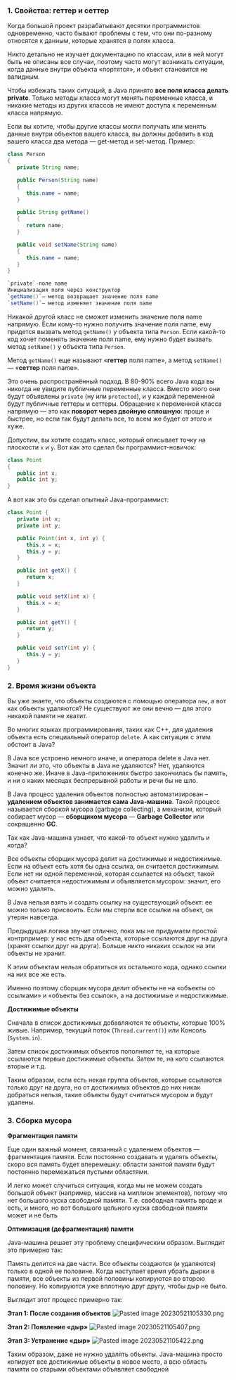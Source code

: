 ### 1. Свойства: геттер и сеттер 

Когда большой проект разрабатывают десятки программистов одновременно, часто бывают проблемы с тем, что они по-разному относятся к данным, которые хранятся в полях класса.

Никто детально не изучает документацию по классам, или в ней могут быть не описаны все случаи, поэтому часто могут возникать ситуации, когда данные внутри объекта «портятся», и объект становится не валидным.

Чтобы избежать таких ситуаций, в Java принято **все поля класса делать private**. Только методы класса могут менять переменные класса, и никакие методы из других классов не имеют доступа к переменным класса напрямую.

Если вы хотите, чтобы другие классы могли получать или менять данные внутри объектов вашего класса, вы должны добавить в код вашего класса два метода — get-метод и set-метод. Пример:

```java
class Person
{
   private String name;

   public Person(String name)
   {
      this.name = name;
   }

   public String getName()
   {
      return name;
   }

   public void setName(String name)
   {
      this.name = name;
   }
}

`private`-поле name    
Инициализация поля через конструктор  
`getName()`— метод возвращает значение поля name  
`setName()`— метод изменяет значение поля name
```

Никакой другой класс не сможет изменить значение поля name напрямую. Если кому-то нужно получить значение поля name, ему придется вызвать метод `getName()` у объекта типа `Person`. Если какой-то код хочет поменять значение поля name, ему нужно будет вызвать метод `setName()` у объекта типа `Person`.

Метод `getName()` еще называют «**геттер** поля name», а  метод `setName()` — «**сеттер** поля name».

Это очень распространённый подход. В 80-90% всего Java кода вы никогда не увидите публичные переменные класса. Вместо этого они будут объявлены `private` (ну или `protected`), и у каждой переменной будут публичные геттеры и сеттеры.
Обращение к переменной класса напрямую — это как **поворот через двойную сплошную**: проще и быстрее, но если так будут делать все, то всем же будет от этого и хуже.

Допустим, вы хотите создать класс, который описывает точку на плоскости `x` и `y`. Вот как это сделал бы программист-новичок:

```java
class Point
{
   public int x;
   public int y;
}
```

А вот как это бы сделал опытный Java-программист:

```java
class Point {
   private int x;
   private int y;

   public Point(int x, int y) {
      this.x = x;
      this.y = y;
   }

   public int getX() {
      return x;
   }

   public void setX(int x) {
      this.x = x;
   }

   public int getY() {
      return y;
   }

   public void setY(int y) {
      this.y = y;
   }
}
```

### 2. Время жизни объекта 

Вы уже знаете, что объекты создаются с помощью оператора `new`, а вот как объекты удаляются? Не существуют же они вечно — для этого никакой памяти не хватит.

Во многих языках программирования, таких как С++, для удаления объекта есть специальный оператор `delete`. А как ситуация с этим обстоит в Java?

В Java все устроено немного иначе, и оператора delete в Java нет. Значит ли это, что объекты в Java не удаляются? Нет, удаляются конечно же. Иначе в Java-приложениях быстро закончилась бы память, и ни о каких месяцах беспрерывной работы и речи бы не шло.

В Java процесс удаления объектов полностью автоматизирован – **удалением объектов занимается сама Java-машина**. Такой процесс называется сборкой мусора (garbage collecting), а механизм, который собирает мусор — **сборщиком мусора** — **Garbage Collector** или сокращенно **GC**.

Так как Java-машина узнает, что какой-то объект нужно удалить и когда?

Все объекты сборщик мусора делит на достижимые и недостижимые. Если на объект есть хотя бы одна ссылка, он считается достижимым. Если нет ни одной переменной, которая ссылается на объект, такой объект считается недостижимым и объявляется мусором: значит, его можно удалять.

В Java нельзя взять и создать ссылку на существующий объект: ее можно только присвоить. Если мы стерли все ссылки на объект, он утерян навсегда.

Предыдущая логика звучит отлично, пока мы не придумаем простой контрпример: у нас есть два объекта, которые ссылаются друг на друга (хранят ссылки друг на друга). Больше никто никаких ссылок на эти объекты не хранит.

К этим объектам нельзя обратиться из остального кода, однако ссылки на них все же есть.

Именно поэтому сборщик мусора делит объекты не на «объекты со ссылками» и «объекты без ссылок», а на достижимые и недостижимые.

**Достижимые объекты**

Сначала в список достижимых добавляются те объекты, которые 100% живые. Например, текущий поток (`Thread.current()`) или Консоль (`System.in`).

Затем список достижимых объектов пополняют те, на которые ссылаются первые достижимые объекты. Затем те, на кого ссылаются вторые и т.д.

Таким образом, если есть некая группа объектов, которые ссылаются только друг на друга, но от достижимых объектов до них никак добраться нельзя, такие объекты будут считаться мусором и будут удалены.

### 3. Сборка мусора 

**Фрагментация памяти**

Еще один важный момент, связанный с удалением объектов — фрагментация памяти. Если постоянно создавать и удалять объекты, скоро вся память будет вперемешку: области занятой памяти будут постоянно перемежаться пустыми областями.

И легко может случиться ситуация, когда мы не можем создать большой объект (например, массив на миллион элементов), потому что нет большого куска свободной памяти. Т.е. свободная память вроде и есть, и много, но вот большого цельного куска свободной памяти может и не быть

**Оптимизация (дефрагментация) памяти**

Java-машина решает эту проблему специфическим образом. Выглядит это примерно так:

Память делится на две части. Все объекты создаются (и удаляются) только в одной ее половине. Когда наступает время убрать дырки в памяти, все объекты из первой половины копируются во второю половину. Но копируются уже вплотную друг другу, чтобы дыр не было.

Выглядит этот процесс примерно так:

**Этап 1: После создания объектов**
![Pasted image 20230521105330.png](..%2F..%2F..%2F..%2FAppData%2FLocal%2FTemp%2FPasted%20image%2020230521105330.png)

**Этап 2: Появление «дыр»**
![Pasted image 20230521105407.png](..%2F..%2F..%2F..%2FAppData%2FLocal%2FTemp%2FPasted%20image%2020230521105407.png)

**Этап 3: Устранение «дыр»**
![Pasted image 20230521105422.png](..%2F..%2F..%2F..%2FAppData%2FLocal%2FTemp%2FPasted%20image%2020230521105422.png)

Таким образом, даже не нужно удалять объекты. Java-машина просто копирует все достижимые объекты в новое место, а всю область памяти со старыми объектами объявляет свободной